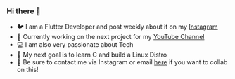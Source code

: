 ### Hi there 👋

<!--
**some-one-who-codez/some-one-who-codez** is a ✨ _special_ ✨ repository because its `README.md` (this file) appears on your GitHub profile.

Here are some ideas to get you started:

- 🔭 I’m currently working on ...
- 🌱 I’m currently learning ...
- 👯 I’m looking to collaborate on ...
- 🤔 I’m looking for help with ...
- 💬 Ask me about ...
- 📫 How to reach me: ...
- 😄 Pronouns: ...
- ⚡ Fun fact: ...
-->

- 🐦 I am a Flutter Developer and post weekly about it on my [Instagram](https://www.instagram.com/some.one.who.codez/)
- 🔭 Currently working on the next project for my [YouTube Channel](https://www.youtube.com/channel/UCgzDyB6FRT2sNhh0QhB7gtQ)
- 💻 I am also very passionate about Tech
- 🎯 My next goal is to learn C and build a Linux Distro
- 👯 Be sure to contact me via Instagram or email [here](mailto:tminustech1@gmail.com) if you want to collab on this!
